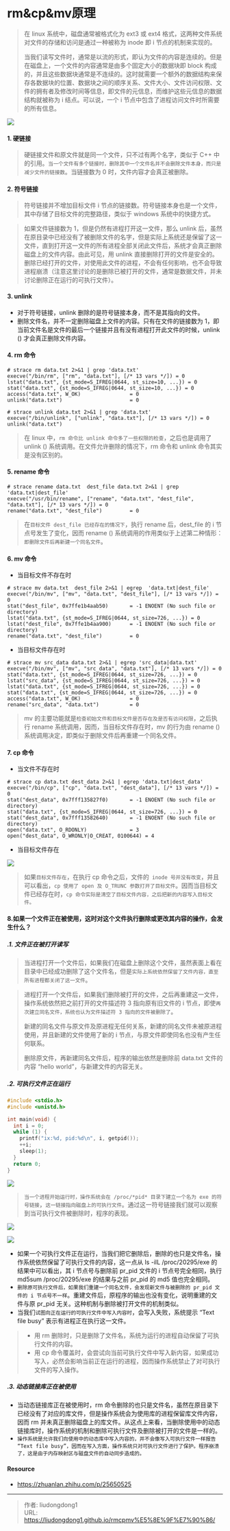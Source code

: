 # rm&cp&mv原理


> 在 linux 系统中，磁盘通常被格式化为 ext3 或 ext4 格式，这两种文件系统对文件的存储和访问是通过一种被称为 inode 即 i 节点的机制来实现的。
>
> 当我们读写文件时，通常是以流的形式，即认为文件的内容是连续的。但是在磁盘上，一个文件的内容通常是由多个固定大小的数据块即 block 构成的，并且这些数据块通常是不连续的。这时就需要一个额外的数据结构来保存各数据块的位置、数据块之间的顺序关系、文件大小、文件访问权限、文件的拥有者及修改时间等信息，即文件的元信息，而维护这些元信息的数据结构就被称为 i 结点。可以说，一个 i 节点中包含了进程访问文件时所需要的所有信息。

![](https://gitee.com/github-25970295/blogimgv2022/raw/master/image-20220403145939452.png)

#### 1. 硬链接

> 硬链接文件和原文件就是同一个文件，只不过有两个名字，类似于 C++ 中的引用。`当一个文件有多个链接时，删除其中一个文件名并不会删除文件本身，而只是减少文件的链接数`。当链接数为 0 时，文件内容才会真正被删除。

#### 2. 符号链接

> 符号链接并不增加目标文件 i 节点的链接数。符号链接本身也是一个文件，其中存储了目标文件的完整路径，类似于 windows 系统中的快捷方式。

> 如果文件链接数为 1，但是仍然有进程打开这一文件，那么 unlink 后，虽然在原目录中已经没有了被删除文件的名字，但是实际上系统还是保留了这一文件，直到打开这一文件的所有进程全部关闭此文件后，系统才会真正删除磁盘上的文件内容。由此可见，用 unlink 直接删除打开的文件是安全的。删除已经打开的文件，对使用此文件的进程，不会有任何影响，也不会导致进程崩溃（注意这里讨论的是删除已被打开的文件，通常是数据文件，并未讨论删除正在运行的可执行文件）。

#### 3. unlink

- 对于符号链接，unlink 删除的是符号链接本身，而不是其指向的文件。
- 删除文件名，并不一定删除磁盘上文件的内容。只有在文件的链接数为 1，即当前文件名是文件的最后一个链接并且有没有进程打开此文件的时候，unlink () 才会真正删除文件内容。

#### 4. rm 命令

```shell
# strace rm data.txt 2>&1 | grep 'data.txt' 
execve("/bin/rm", ["rm", "data.txt"], [/* 13 vars */]) = 0
lstat("data.txt", {st_mode=S_IFREG|0644, st_size=10, ...}) = 0
stat("data.txt", {st_mode=S_IFREG|0644, st_size=10, ...}) = 0
access("data.txt", W_OK)                = 0
unlink("data.txt")                      = 0
```

```shell
# strace unlink data.txt 2>&1 | grep 'data.txt'
execve("/bin/unlink", ["unlink", "data.txt"], [/* 13 vars */]) = 0
unlink("data.txt")
```

> 在 linux 中，`rm 命令比 unlink 命令多了一些权限的检查`，之后也是调用了 unlink () 系统调用。在文件允许删除的情况下，rm 命令和 unlink 命令其实是没有区别的。

#### 5. rename 命令

```shell
# strace rename data.txt  dest_file data.txt 2>&1 | grep  'data.txt|dest_file'
execve("/usr/bin/rename", ["rename", "data.txt", "dest_file", "data.txt"], [/* 13 vars */]) = 0
rename("data.txt", "dest_file")         = 0
```

> 在`目标文件 dest_file 已经存在的情况下`，执行 rename 后，dest_file 的 i 节点号发生了变化，因而 rename () 系统调用的作用类似于上述第二种情形：`即删除文件后再新建一个同名文件`。

#### 6. mv 命令

- 当目标文件不存在时

```shell
# strace mv data.txt  dest_file 2>&1 | egrep  'data.txt|dest_file'
execve("/bin/mv", ["mv", "data.txt", "dest_file"], [/* 13 vars */]) = 0
stat("dest_file", 0x7ffe1b4aab50)       = -1 ENOENT (No such file or directory)
lstat("data.txt", {st_mode=S_IFREG|0644, st_size=726, ...}) = 0
lstat("dest_file", 0x7ffe1b4aa900)      = -1 ENOENT (No such file or directory)
rename("data.txt", "dest_file")         = 0
```

- 当目标文件存在时

```shell
# strace mv src_data data.txt 2>&1 | egrep 'src_data|data.txt'
execve("/bin/mv", ["mv", "src_data", "data.txt"], [/* 13 vars */]) = 0
stat("data.txt", {st_mode=S_IFREG|0644, st_size=726, ...}) = 0
lstat("src_data", {st_mode=S_IFREG|0644, st_size=726, ...}) = 0
lstat("data.txt", {st_mode=S_IFREG|0644, st_size=726, ...}) = 0
stat("data.txt", {st_mode=S_IFREG|0644, st_size=726, ...}) = 0
access("data.txt", W_OK)                = 0
rename("src_data", "data.txt")          = 0
```

> mv 的主要功能就是`检查初始文件和目标文件是否存在及是否有访问权限`，之后执行 rename 系统调用，因而，当目标文件存在时，mv 的行为由 rename () 系统调用决定，即类似于删除文件后再重建一个同名文件。

#### 7. **cp 命令**

- 当文件不存在时

```shell
# strace cp data.txt dest_data 2>&1 | egrep 'data.txt|dest_data'
execve("/bin/cp", ["cp", "data.txt", "dest_data"], [/* 13 vars */]) = 0
stat("dest_data", 0x7fff135827f0)       = -1 ENOENT (No such file or directory)
stat("data.txt", {st_mode=S_IFREG|0644, st_size=726, ...}) = 0
stat("dest_data", 0x7fff13582640)       = -1 ENOENT (No such file or directory)
open("data.txt", O_RDONLY)              = 3
open("dest_data", O_WRONLY|O_CREAT, 0100644) = 4
```

- 当目标文件存在

![](https://gitee.com/github-25970295/blogimgv2022/raw/master/image-20220403151202436.png)

> 如果`目标文件存在`，在执行 cp 命令之后，文件的` inode 号并没有改变`，并且可以看出，`cp 使用了 open 及 O_TRUNC 参数打开了目标文件`。因而当目标文件已经存在时，`cp 命令实际是清空了目标文件内容，之后把新的内容写入目标文件。`

#### 8.如果一个文件正在被使用，这时对这个文件执行删除或更改其内容的操作，会发生什么？

##### .1. 文件正在被打开读写

> 当进程打开一个文件后，如果我们在磁盘上删除这个文件，虽然表面上看在目录中已经成功删除了这个文件名，但是`实际上系统依然保留了文件内容，直至所有进程都关闭了这一文件`。

> 进程打开一个文件后，如果我们删除被打开的文件，之后再重建这一文件，操作系统依然把之前打开的文件描述符 3 指向原有旧文件的 i 节点，即使`再次建立同名文件，系统也认为文件描述符 3 指向的文件被删除了`。
>
> 新建的同名文件与原文件及原进程无任何关系，新建的同名文件未被原进程使用，并且新建的文件使用了新的 i 节点，与原文件即使同名也没有产生任何联系。
>
> 删除原文件，再新建同名文件后，程序的输出依然是删除前 data.txt 文件的内容 “hello world”，与新建文件的内容无关。

##### .2. 可执行文件正在运行

```c
#include <stdio.h>
#include <unistd.h>

int main(void) {
  int i = 0;
  while (1) {
    printf("ix:%d, pid:%d\n", i, getpid());
    ++i;
    sleep(1);
  }
  return 0;
}
```

![](https://gitee.com/github-25970295/blogimgv2022/raw/master/image-20220403152758774.png)

> `当一个进程开始运行时，操作系统会在 /proc/*pid* 目录下建立一个名为 exe 的符号链接`，`这一链接指向磁盘上的可执行文件`。通过这一符号链接我们就可以观察到当可执行文件被删除时，程序的表现。

![](https://gitee.com/github-25970295/blogimgv2022/raw/master/image-20220403153001119.png)

![](https://gitee.com/github-25970295/blogimgv2022/raw/master/image-20220403153103281.png)

- 如果一个可执行文件正在运行，当我们把它删除后，删除的也只是文件名，操作系统依然保留了可执行文件的内容，这一点从 ls -ilL /proc/20295/exe 的结果中可以看出，其 i 节点号与删除前 pr_pid 文件的 i 节点号完全相同，执行 md5sum /proc/20295/exe 的结果与之前 pr_pid 的 md5 值也完全相同。
- `删除原可执行文件后，如果我们重建一个同名文件，会发现新文件与被删除的 pr_pid 文件的 i 节点号不一样`。重建文件后，原程序的输出也没有变化，说明重建的文件与原 pr_pid 无关。这种机制与删除被打开文件的机制类似。
- 当我们`试图向正在运行的可执行文件中写入内容时`，会写入失败，系统提示 “Text file busy” 表示有进程正在执行这一文件。

> - 用 rm 删除时，只是删除了文件名，系统为运行的进程自动保留了可执行文件的内容。
> - 用 cp 命令覆盖时，会尝试向当前可执行文件中写入新内容，如果成功写入，必然会影响当前正在运行的进程，因而操作系统禁止了对可执行文件的写入操作。

##### .3. 动态链接库正在被使用

-  当动态链接库正在被使用时，rm 命令删除的也只是文件名，虽然在原目录下已经没有了对应的库文件，但是操作系统会为使用库的进程保留库文件内容，因而 rm 并未真正删除磁盘上的库文件。从这点上来看，当删除使用中的动态链接库时，操作系统的机制和删除可执行文件及删除被打开的文件是一样的。
- `操作系统是允许我们向使用中的动态库中写入内容的，并不会像写入可执行文件一样报告 “Text file busy”，因而在写入方面，操作系统只对可执行文件进行了保护。程序崩溃了，这是由于内存映射区与磁盘文件的自动同步造成的。`

#### Resource

- https://zhuanlan.zhihu.com/p/25650525

---

> 作者: liudongdong1  
> URL: https://liudongdong1.github.io/rmcpmv%E5%8E%9F%E7%90%86/  

